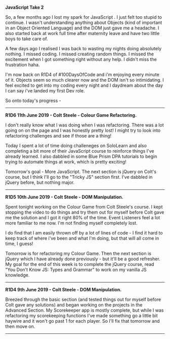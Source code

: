 <b>JavaScript Take 2</b>

So, a few months ago I lost my spark for JavaScript . I just felt too stupid to continue. I wasn't understanding anything about Objects (kind of important in an Object Oriented Language) and the DOM just gave me a headache. I also started back at work full time after maternity leave and have two little boys to take care of.

A few days ago I realised I was back to wasting my nights doing absolutely nothing. I missed coding. I missed creating random things. I missed the excitement when I got something right without any help. I didn't miss the frustration haha.

I'm now back on R1D4 of #100DaysOfCode and i'm enjoying every minute of it. Objects seem so much clearer now and the DOM isn't so intimidating. I feel excited to get into my coding every night and I daydream about the day I can say i've landed my first Dev role. 

So onto today's progress - 

------------------------------------------------------------------------------------------------------------------------------------

<b>R1D6 11th June 2019 - Colt Steele - Colour Game Refactoring.</b>

I don't really know what I was doing when I was refactoring. There was a lot going on on the page and I was honestly pretty lost! I might try to look into refactoring challenges and see if those are a thing! 

Today I spent a lot of time doing challeneges on SoloLearn and also completing a bit more of their JavaScript course to reinforce things I've already learned. I also dabbled in some Blue Prism DPA tutorials to begin trying to automate things at work, which is pretty exciting!

Tomorrow's goal - More JavaScript. The next section is jQuery on Colt's course, but I think I'll go to the "Tricky JS" section first. I've dabbled in jQuery before, but nothing major.

------------------------------------------------------------------------------------------------------------------------------------

<b>R1D5 10th June 2019 - Colt Steele - DOM Manipulation.</b>

Spent tonight working on the Colour Game from Colt Steele's course. I kept stopping the video to do things and try them out for myself before Colt gave me the solution and I got it right 80% of the time. Event Listeners feel a lot more familiar to me now. I'm not finding myself completely lost. 

I do find that I am easily thrown off by a lot of lines of code - I find it hard to keep track of where i've been and what I'm doing, but that will all come in time, I guess! 

Tomorrow is for refactoring my Colour Game. Then the next section is jQuery which I have already done previously - but it'll be a good refresher. My goal for the end of this week is to complete the jQuery course, read "You Don't Know JS: Types and Grammar" to work on my vanilla JS knowledge.

------------------------------------------------------------------------------------------------------------------------------------

<b>R1D4 9th June 2019 - Colt Steele - DOM Manipulation.</b>

Breezed through the basic section (and tested things out for myself before Colt gave any solutions) and began working on the projects in the Advanced Section. My Scorekeeper app is mostly complete, but while I was refactoring my scorekeeping functions I've made something go a little bit haywire and it won't go past 1 for each player. So I'll fix that tomorrow and then move on. 

------------------------------------------------------------------------------------------------------------------------------------
